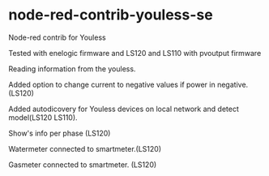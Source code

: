 # node-red-contrib-youless-se
Node-red contrib for Youless

Tested with enelogic firmware and LS120 and LS110 with pvoutput firmware

Reading information from the youless.

Added option to change current to negative values if power in negative.(LS120)

Added autodicovery for Youless devices on local network and detect model(LS120 LS110).

Show's info per phase (LS120)

Watermeter connected to smartmeter.(LS120)

Gasmeter connected to smartmeter. (LS120)

